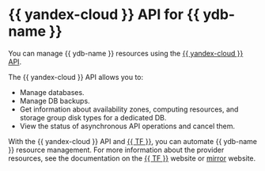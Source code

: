 # {{ yandex-cloud }} API for {{ ydb-name }}

You can manage {{ ydb-name }} resources using the [{{ yandex-cloud }} API](../../api-design-guide/).

The {{ yandex-cloud }} API allows you to:

* Manage databases.
* Manage DB backups.
* Get information about availability zones, computing resources, and storage group disk types for a dedicated DB.
* View the status of asynchronous API operations and cancel them.

With the {{ yandex-cloud }} API and [{{ TF }}](https://www.terraform.io/), you can automate {{ ydb-name }} resource management.
For more information about the provider resources, see the documentation on the [{{ TF }}](https://www.terraform.io/docs/providers/yandex/index.html) website or [mirror](https://registry.tfpla.net/providers/yandex-cloud/yandex/latest/docs) website.
